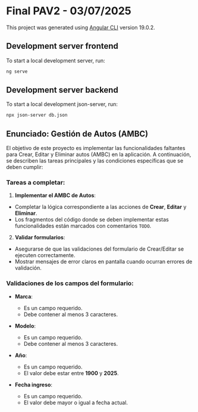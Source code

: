 # Final PAV2 - 03/07/2025

This project was generated using [Angular CLI](https://github.com/angular/angular-cli) version 19.0.2.

## Development server frontend

To start a local development server, run:

```bash
ng serve
```
## Development server backend

To start a local development json-server, run:

```bash
npx json-server db.json
```

## Enunciado: Gestión de Autos (AMBC)

El objetivo de este proyecto es implementar las funcionalidades faltantes para Crear, Editar y Eliminar autos (AMBC) en la aplicación. A continuación, se describen las tareas principales y las condiciones específicas que se deben cumplir:

### Tareas a completar:
1. **Implementar el AMBC de Autos**:
  - Completar la lógica correspondiente a las acciones de **Crear**, **Editar** y **Eliminar**.
  - Los fragmentos del código donde se deben implementar estas funcionalidades están marcados con comentarios `TODO`.

2. **Validar formularios**:
  - Asegurarse de que las validaciones del formulario de Crear/Editar se ejecuten correctamente.
  - Mostrar mensajes de error claros en pantalla cuando ocurran errores de validación.

### Validaciones de los campos del formulario:
- **Marca**:
  - Es un campo requerido.
  - Debe contener al menos 3 caracteres.

- **Modelo**:
  - Es un campo requerido.
  - Debe contener al menos 3 caracteres.

- **Año**:
  - Es un campo requerido.
  - El valor debe estar entre **1900** y **2025**.

- **Fecha ingreso**:
  - Es un campo requerido.
  - El valor debe mayor o igual a fecha actual.
